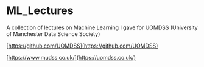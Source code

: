 # ML_Lectures
A collection of lectures on Machine Learning I gave for UOMDSS (University of Manchester Data Science Society)

[https://github.com/UOMDSS](https://github.com/UOMDSS)

[https://www.mudss.co.uk/](https://uomdss.co.uk/)

